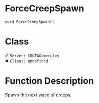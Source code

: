 # ForceCreepSpawn
```
void ForceCreepSpawn()
```
# Class
✔ `Server: CDOTAGamerules`  
✖ `Client: undefined`  

# Function Description
Spawn the next wave of creeps.
